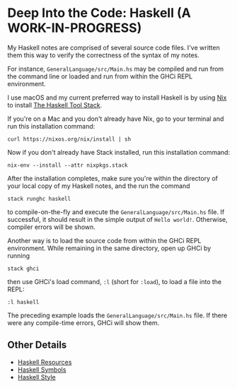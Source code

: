 # Deep Into the Code: Haskell (A WORK-IN-PROGRESS)

My Haskell notes are comprised of several source code files. I've written them this way to verify the correctness of the syntax of my notes.

For instance, `GeneralLanguage/src/Main.hs` may be compiled and run from the command line or loaded and run from within the GHCi REPL environment.

I use macOS and my current preferred way to install Haskell is by using [Nix](https://nixos.org/nix/) to install [The Haskell Tool Stack](https://haskellstack.org/).

If you're on a Mac and you don't already have Nix, go to your terminal and run this installation command:

```shell
curl https://nixos.org/nix/install | sh
```

Now if you don't already have Stack installed, run this installation command:

```shell
nix-env --install --attr nixpkgs.stack
```

After the installation completes, make sure you're within the directory of your local copy of my Haskell notes, and the run the command

```shell
stack runghc haskell
```

to compile-on-the-fly and execute the `GeneralLanguage/src/Main.hs` file. If successful, it should result in the simple output of `Hello world!`. Otherwise, compiler errors will be shown.

Another way is to load the source code from within the GHCi REPL environment. While remaining in the same directory, open up GHCi by running

```shell
stack ghci
```

then use GHCi's load command, `:l` (short for `:load`), to load a file into the REPL:

```shell
:l haskell
```

The preceding example loads the `GeneralLanguage/src/Main.hs` file. If there were any compile-time errors, GHCi will show them.

## Other Details

- [Haskell Resources](./Resources.md)
- [Haskell Symbols](./Symbols.md)
- [Haskell Style](./Style.md)
